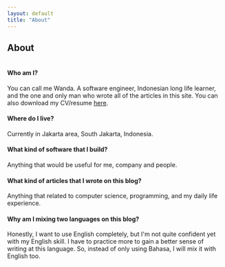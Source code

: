 ```yaml
---
layout: default
title: "About"
---
```


<div class="post">
  <h2 class="pageTitle">About</h2>
  <img src="{{ '/assets/img/profile.jpg' | prepend: site.baseurl }}" alt="">

  <div class="about-space">
    <h4>Who am I?</h4>
    <p>You can call me Wanda. A software engineer, Indonesian long life learner, and the one and only man who wrote all of the articles in this site. You can also download my CV/resume <a href="{{ '/assets/docs/wii-resume.pdf' | prepend: site.baseurl }}">here</a>.</p>
  </div>

  <div class="about-space">
  <h4>Where do I live?</h4>
  <p>Currently in Jakarta area, South Jakarta, Indonesia.</p>
  </div>

  <div class="about-space">
  <h4>What kind of software that I build?</h4>
  <p>Anything that would be useful for me, company and people.</p>
  </div>

  <div class="about-space">
  <h4>What kind of articles that I wrote on this blog?</h4>
  <p>Anything that related to computer science, programming, and my daily life experience.</p>
  </div>

  <h4>Why am I mixing two languages on this blog?</h4>
  <p>Honestly, I want to use English completely, but I'm not quite confident yet with my English skill. I have to practice more to gain a better sense of writing at this language. So, instead of only using Bahasa, I will mix it with English too.</p>
</div>
